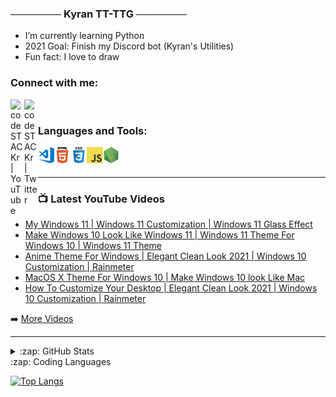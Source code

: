 ### ─────── Kyran TT-TTG ───────

- I’m currently learning Python
- 2021 Goal: Finish my Discord bot (Kyran's Utilities)
- Fun fact: I love to draw 

### Connect with me:

[<img align="left" alt="codeSTACKr | YouTube" width="22px" src="https://cdn.jsdelivr.net/npm/simple-icons@v3/icons/youtube.svg" />][youtube]
[<img align="left" alt="codeSTACKr | Twitter" width="22px" src="https://cdn.jsdelivr.net/npm/simple-icons@v3/icons/twitter.svg" />][twitter]
<br />

### Languages and Tools:

<img align="left" alt="Visual Studio Code" width="26px" src="https://raw.githubusercontent.com/github/explore/80688e429a7d4ef2fca1e82350fe8e3517d3494d/topics/visual-studio-code/visual-studio-code.png" />
<img align="left" alt="HTML5" width="26px" src="https://raw.githubusercontent.com/github/explore/80688e429a7d4ef2fca1e82350fe8e3517d3494d/topics/html/html.png" />
<img align="left" alt="CSS3" width="26px" src="https://raw.githubusercontent.com/github/explore/80688e429a7d4ef2fca1e82350fe8e3517d3494d/topics/css/css.png" />
<img align="left" alt="JavaScript" width="26px" src="https://raw.githubusercontent.com/github/explore/80688e429a7d4ef2fca1e82350fe8e3517d3494d/topics/javascript/javascript.png" />
<img align="left" alt="Node.js" width="26px" src="https://raw.githubusercontent.com/github/explore/80688e429a7d4ef2fca1e82350fe8e3517d3494d/topics/nodejs/nodejs.png" />

<br />
<br />

---

### 📺 Latest YouTube Videos

<!-- YOUTUBE:START -->
- [My Windows 11 | Windows 11 Customization | Windows 11 Glass Effect](https://www.youtube.com/watch?v=6EsfMwkxMbE)
- [Make Windows 10 Look Like Windows 11 | Windows 11 Theme For Windows 10 | Windows 11 Theme](https://www.youtube.com/watch?v=jjcHZp78FUg)
- [Anime Theme For Windows | Elegant Clean Look 2021 | Windows 10 Customization | Rainmeter](https://www.youtube.com/watch?v=xs-94kRtsZE)
- [MacOS X Theme For Windows 10 | Make Windows 10 look Like Mac](https://www.youtube.com/watch?v=ieobzvbKoLI)
- [How To Customize Your Desktop | Elegant Clean Look 2021 | Windows 10 Customization | Rainmeter](https://www.youtube.com/watch?v=9mOzCxrdOKM)
<!-- YOUTUBE:END -->

➡️ [More Videos](https://www.youtube.com/channel/UCNEB1-mn65M_QiA6cLnBMBA)

---

<details>
  <summary>:zap: GitHub Stats</summary>

  <img align="left" alt="Kyran's GitHub Stats" src="https://github-readme-stats.vercel.app/api?username=TT-TTG-Development&show_icons=true&hide_border=true" />

</details>


</details>
<sumary>:zap: Coding Languages</summary>

[![Top Langs](https://github-readme-stats.vercel.app/api/top-langs/?username=anuraghazra&layout=compact)](https://github.com/anuraghazra/github-readme-stats)

</details>

</details>

[twitter]: https://twitter.com/KyranTT_TTG
[youtube]: https://www.youtube.com/channel/UCNEB1-mn65M_QiA6cLnBMBA
